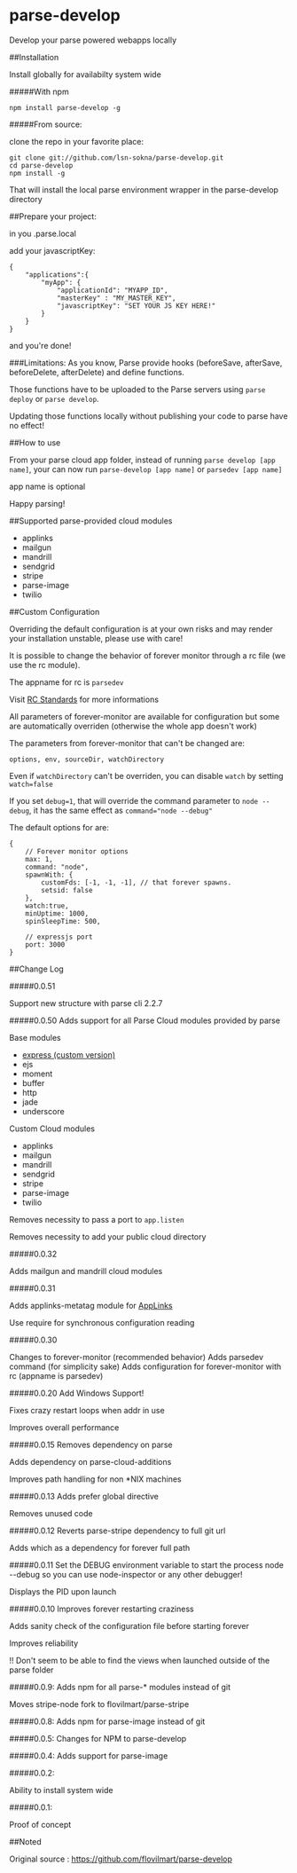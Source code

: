parse-develop
=========

Develop your parse powered webapps locally

##Installation

Install globally for availabilty system wide

#####With npm

	npm install parse-develop -g

#####From source:

clone the repo in your favorite place:

	git clone git://github.com/lsn-sokna/parse-develop.git
	cd parse-develop
	npm install -g

That will install the local parse environment wrapper in the parse-develop directory

##Prepare your project:

in you .parse.local

add your javascriptKey:

	{
		"applications":{
			"myApp": {
				"applicationId": "MYAPP_ID",
				"masterKey" : "MY_MASTER_KEY",
				"javascriptKey": "SET YOUR JS KEY HERE!"
			}
		}
	}

and you're done!


###Limitations:
As you know, Parse provide hooks (beforeSave, afterSave, beforeDelete, afterDelete) and define functions.

Those functions have to be uploaded to the Parse servers using `parse deploy` or `parse develop`.

Updating those functions locally without publishing your code to parse have no effect!



##How to use

From your parse cloud app folder,
instead of running `parse develop [app name]`, your can now run `parse-develop [app name]` or `parsedev [app name]`

app name is optional

Happy parsing!

##Supported parse-provided cloud modules

- applinks
- mailgun
- mandrill
- sendgrid
- stripe
- parse-image
- twilio


##Custom Configuration


Overriding the default configuration is at your own risks and may render your installation unstable, please use with care!


It is possible to change the behavior of forever monitor through a rc file (we use the rc module).

The appname for rc is `parsedev`

Visit [RC Standards](https://github.com/dominictarr/rc#standards) for more informations

All parameters of forever-monitor are available for configuration but some are automatically overriden (otherwise the whole app doesn't work)

The parameters from forever-monitor that can't be changed are:

`options, env, sourceDir, watchDirectory`

Even if `watchDirectory` can't be overriden, you can disable `watch` by setting `watch=false`

If you set `debug=1`, that will override the command parameter to `node --debug`, it has the same effect as `command="node --debug"`

The default options for are:

	{
		// Forever monitor options
    	max: 1,
    	command: "node",
    	spawnWith: {
     		customFds: [-1, -1, -1], // that forever spawns.
      		setsid: false
    	},
    	watch:true,
    	minUptime: 1000,
    	spinSleepTime: 500,

    	// expressjs port
    	port: 3000
  	}

##Change Log

#####0.0.51

Support new structure with parse cli 2.2.7

#####0.0.50
Adds support for all Parse Cloud modules provided by parse

Base modules

- [express (custom version)](https://github.com/flovilmart/express/tree/3.1.0-parse)
- ejs
- moment
- buffer
- http
- jade
- underscore

Custom Cloud modules

- applinks
- mailgun
- mandrill
- sendgrid
- stripe
- parse-image
- twilio

Removes necessity to pass a port to `app.listen`

Removes necessity to add your public cloud directory


#####0.0.32

Adds mailgun and mandrill cloud modules

#####0.0.31

Adds applinks-metatag module for [AppLinks](https://www.parse.com/docs/cloud_modules_guide#applinks)

Use require for synchronous configuration reading


#####0.0.30

Changes to forever-monitor (recommended behavior)
Adds parsedev command (for simplicity sake)
Adds configuration for forever-monitor with rc (appname is parsedev)


#####0.0.20
Add Windows Support!

Fixes crazy restart loops when addr in use

Improves overall performance


#####0.0.15
Removes dependency on parse

Adds dependency on parse-cloud-additions

Improves path handling for non *NIX machines

#####0.0.13
Adds prefer global directive

Removes unused code


#####0.0.12
Reverts parse-stripe dependency to full git url

Adds which as a dependency for forever full path


#####0.0.11
Set the DEBUG environment variable to start the process node --debug so you can
use node-inspector or any other debugger!

Displays the PID upon launch


#####0.0.10
Improves forever restarting craziness

Adds sanity check of the configuration file before starting forever

Improves reliability

!! Don't seem to be able to find the views when launched outside of the parse
folder


#####0.0.9:
Adds npm for all parse-* modules instead of git

Moves stripe-node fork to flovilmart/parse-stripe

#####0.0.8:
Adds npm for parse-image instead of git

#####0.0.5:
Changes for NPM to parse-develop

#####0.0.4:
Adds support for parse-image

#####0.0.2:

Ability to install system wide

#####0.0.1:

Proof of concept

##Noted

Original source : https://github.com/flovilmart/parse-develop
